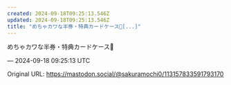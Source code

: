 ```yaml
---
created: 2024-09-18T09:25:13.546Z
updated: 2024-09-18T09:25:13.546Z
title: "めちゃカワな半券・特典カードケース👑[...]"
---
```


<p>めちゃカワな半券・特典カードケース👑</p>

&mdash; 2024-09-18 09:25:13 UTC

Original URL: https://mastodon.social/@sakuramochi0/113157833591793170
